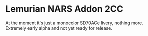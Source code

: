 # Lemurian NARS Addon 2CC

At the moment it's just a monocolor SD70ACe livery, nothing more. Extremely
early alpha and not yet ready for release.
